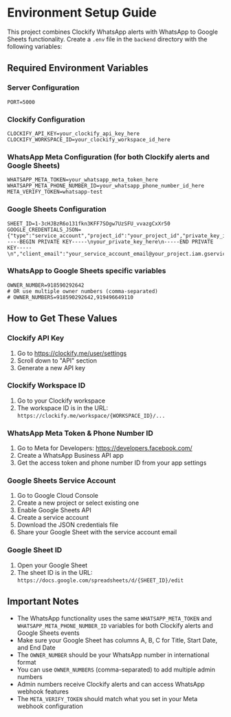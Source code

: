 # Environment Setup Guide

This project combines Clockify WhatsApp alerts with WhatsApp to Google Sheets functionality. Create a `.env` file in the `backend` directory with the following variables:

## Required Environment Variables

### Server Configuration
```
PORT=5000
```

### Clockify Configuration
```
CLOCKIFY_API_KEY=your_clockify_api_key_here
CLOCKIFY_WORKSPACE_ID=your_clockify_workspace_id_here
```

### WhatsApp Meta Configuration (for both Clockify alerts and Google Sheets)
```
WHATSAPP_META_TOKEN=your_whatsapp_meta_token_here
WHATSAPP_META_PHONE_NUMBER_ID=your_whatsapp_phone_number_id_here
META_VERIFY_TOKEN=whatsapp-test
```

### Google Sheets Configuration
```
SHEET_ID=1-3cHJBzR6o131fkn3KFF7SOgw7UzSFU_vvazgCxXr50
GOOGLE_CREDENTIALS_JSON={"type":"service_account","project_id":"your_project_id","private_key_id":"your_private_key_id","private_key":"-----BEGIN PRIVATE KEY-----\nyour_private_key_here\n-----END PRIVATE KEY-----\n","client_email":"your_service_account_email@your_project.iam.gserviceaccount.com","client_id":"your_client_id","auth_uri":"https://accounts.google.com/o/oauth2/auth","token_uri":"https://oauth2.googleapis.com/token","auth_provider_x509_cert_url":"https://www.googleapis.com/oauth2/v1/certs","client_x509_cert_url":"https://www.googleapis.com/robot/v1/metadata/x509/your_service_account_email%40your_project.iam.gserviceaccount.com"}
```

### WhatsApp to Google Sheets specific variables
```
OWNER_NUMBER=918590292642
# OR use multiple owner numbers (comma-separated)
# OWNER_NUMBERS=918590292642,919496649110
```

## How to Get These Values

### Clockify API Key
1. Go to https://clockify.me/user/settings
2. Scroll down to "API" section
3. Generate a new API key

### Clockify Workspace ID
1. Go to your Clockify workspace
2. The workspace ID is in the URL: `https://clockify.me/workspace/{WORKSPACE_ID}/...`

### WhatsApp Meta Token & Phone Number ID
1. Go to Meta for Developers: https://developers.facebook.com/
2. Create a WhatsApp Business API app
3. Get the access token and phone number ID from your app settings

### Google Sheets Service Account
1. Go to Google Cloud Console
2. Create a new project or select existing one
3. Enable Google Sheets API
4. Create a service account
5. Download the JSON credentials file
6. Share your Google Sheet with the service account email

### Google Sheet ID
1. Open your Google Sheet
2. The sheet ID is in the URL: `https://docs.google.com/spreadsheets/d/{SHEET_ID}/edit`

## Important Notes

- The WhatsApp functionality uses the same `WHATSAPP_META_TOKEN` and `WHATSAPP_META_PHONE_NUMBER_ID` variables for both Clockify alerts and Google Sheets events
- Make sure your Google Sheet has columns A, B, C for Title, Start Date, and End Date
- The `OWNER_NUMBER` should be your WhatsApp number in international format
- You can use `OWNER_NUMBERS` (comma-separated) to add multiple admin numbers
- Admin numbers receive Clockify alerts and can access WhatsApp webhook features
- The `META_VERIFY_TOKEN` should match what you set in your Meta webhook configuration 